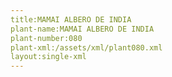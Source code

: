 ```yaml
---
title:MAMAI ALBERO DE INDIA
plant-name:MAMAI ALBERO DE INDIA
plant-number:080
plant-xml:/assets/xml/plant080.xml
layout:single-xml
---
```

